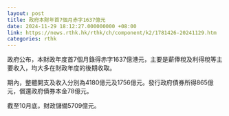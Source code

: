 ```yaml
---
layout: post
title: 政府本財年首7個月赤字1637億元
date: 2024-11-29 18:12:27.000000000 +08:00
link: https://news.rthk.hk/rthk/ch/component/k2/1781426-20241129.htm
categories: rthk
---
```


政府公布，本財政年度首7個月錄得赤字1637億港元，主要是薪俸稅及利得稅等主要收入，均大多在財政年度的後期收取。

期內，整體開支及收入分別為4180億元及1756億元。發行政府債券所得865億元，償還政府債券本金78億元。

截至10月底，財政儲備5709億元。
